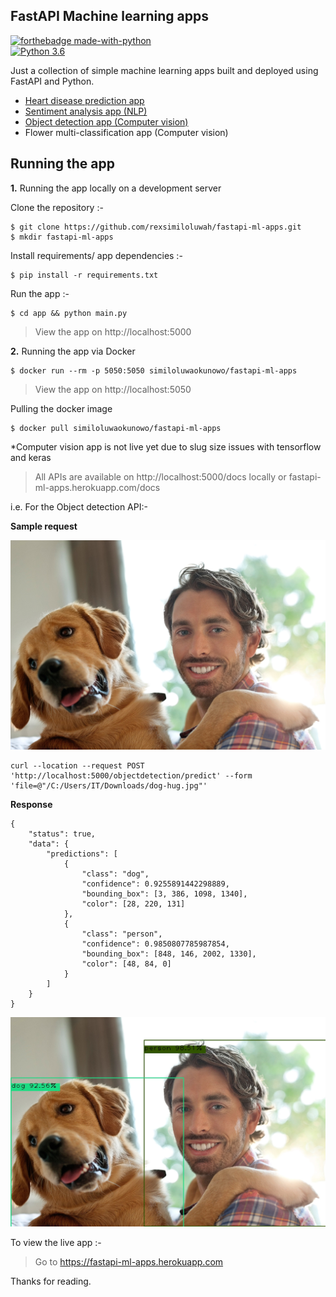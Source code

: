 ## FastAPI Machine learning apps 

[![forthebadge made-with-python](http://ForTheBadge.com/images/badges/made-with-python.svg)](https://www.python.org/)                 
[![Python 3.6](https://img.shields.io/badge/python-3.7-blue.svg)](https://www.python.org/downloads/release/python-360/)

Just a collection of simple machine learning apps built and deployed using FastAPI and Python.

- [Heart disease prediction app](https://fastapi-ml-apps.herokuapp.com/heartdisease)
- [Sentiment analysis app (NLP)](https://fastapi-ml-apps.herokuapp.com/moviessentiment)
- [Object detection app (Computer vision)](https://fastapi-ml-apps.herokuapp.com/object-detection)
- Flower multi-classification app (Computer vision)

## Running the app 

**1.** Running the app locally on a development server

Clone the repository :- 
```
$ git clone https://github.com/rexsimiloluwah/fastapi-ml-apps.git
$ mkdir fastapi-ml-apps
```
Install requirements/ app dependencies :- 
```
$ pip install -r requirements.txt
```

Run the app :- 
```
$ cd app && python main.py
```
> View the app on http://localhost:5000

**2.** Running the app via Docker 
```
$ docker run --rm -p 5050:5050 similoluwaokunowo/fastapi-ml-apps
```

> View the app on http://localhost:5050

Pulling the docker image
```
$ docker pull similoluwaokunowo/fastapi-ml-apps
```

*Computer vision app is not live yet due to slug size issues with tensorflow and keras 

> All APIs are available on http://localhost:5000/docs locally or fastapi-ml-apps.herokuapp.com/docs

i.e. For the Object detection API:- 

**Sample request**

<img src="sampleimages/dog-hug.jpg" alt="sample image" />

```
curl --location --request POST 'http://localhost:5000/objectdetection/predict' --form 'file=@"/C:/Users/IT/Downloads/dog-hug.jpg"'
```

**Response**
```
{
    "status": true,
    "data": {
        "predictions": [
            {
                "class": "dog",
                "confidence": 0.9255891442298889,
                "bounding_box": [3, 386, 1098, 1340],
                "color": [28, 220, 131]
            },
            {
                "class": "person",
                "confidence": 0.9850807785987854,
                "bounding_box": [848, 146, 2002, 1330],
                "color": [48, 84, 0]
            }
        ]
    }
}
```

<img src="sampleimages/objectdetectionoutput1.jpg" alt="response">

To view the live app :- 
> Go to https://fastapi-ml-apps.herokuapp.com

Thanks for reading.